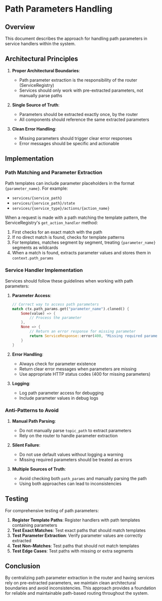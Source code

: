 # Path Parameters Handling

## Overview

This document describes the approach for handling path parameters in service handlers within the system.

## Architectural Principles

1. **Proper Architectural Boundaries**: 
   - Path parameter extraction is the responsibility of the router (ServiceRegistry)
   - Services should only work with pre-extracted parameters, not manually parse paths

2. **Single Source of Truth**:
   - Parameters should be extracted exactly once, by the router
   - All components should reference the same extracted parameters

3. **Clean Error Handling**:
   - Missing parameters should trigger clear error responses
   - Error messages should be specific and actionable

## Implementation

### Path Matching and Parameter Extraction

Path templates can include parameter placeholders in the format `{parameter_name}`. For example:
- `services/{service_path}`
- `services/{service_path}/state`
- `services/{service_type}/actions/{action_name}`

When a request is made with a path matching the template pattern, the ServiceRegistry's `get_action_handler` method:
1. First checks for an exact match with the path
2. If no direct match is found, checks for template patterns
3. For templates, matches segment by segment, treating `{parameter_name}` segments as wildcards
4. When a match is found, extracts parameter values and stores them in `context.path_params`

### Service Handler Implementation

Services should follow these guidelines when working with path parameters:

1. **Parameter Access**:
   ```rust
   // Correct way to access path parameters
   match ctx.path_params.get("parameter_name").cloned() {
       Some(value) => {
           // Process the parameter
       },
       None => {
           // Return an error response for missing parameter
           return ServiceResponse::error(400, "Missing required parameter");
       }
   }
   ```

2. **Error Handling**:
   - Always check for parameter existence
   - Return clear error messages when parameters are missing
   - Use appropriate HTTP status codes (400 for missing parameters)

3. **Logging**:
   - Log path parameter access for debugging
   - Include parameter values in debug logs

### Anti-Patterns to Avoid

1. **Manual Path Parsing**:
   - Do not manually parse `topic_path` to extract parameters
   - Rely on the router to handle parameter extraction

2. **Silent Failure**:
   - Do not use default values without logging a warning
   - Missing required parameters should be treated as errors

3. **Multiple Sources of Truth**:
   - Avoid checking both `path_params` and manually parsing the path
   - Using both approaches can lead to inconsistencies

## Testing

For comprehensive testing of path parameters:

1. **Register Template Paths**: Register handlers with path templates containing parameters
2. **Test Exact Matches**: Test exact paths that should match templates
3. **Test Parameter Extraction**: Verify parameter values are correctly extracted
4. **Test Non-Matches**: Test paths that should not match templates
5. **Test Edge Cases**: Test paths with missing or extra segments

## Conclusion

By centralizing path parameter extraction in the router and having services rely on pre-extracted parameters, we maintain clean architectural boundaries and avoid inconsistencies. This approach provides a foundation for reliable and maintainable path-based routing throughout the system. 
